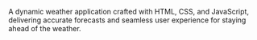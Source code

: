 A dynamic weather application crafted with HTML, CSS, and JavaScript, delivering accurate forecasts and seamless user experience for staying ahead of the weather.
